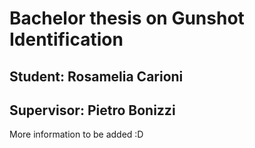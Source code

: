# Bachelor thesis on Gunshot Identification
## Student: Rosamelia Carioni 
## Supervisor: Pietro Bonizzi 

More information to be added :D 
